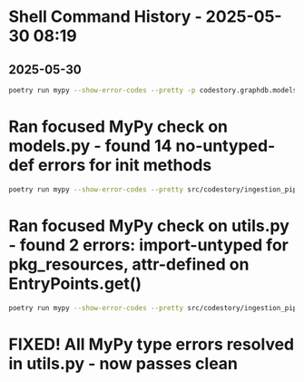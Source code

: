 # Shell Command History - 2025-05-30 08:19

## 2025-05-30

```bash
poetry run mypy --show-error-codes --pretty -p codestory.graphdb.models > mypy_models.txt
```
# Ran focused MyPy check on models.py - found 14 no-untyped-def errors for __init__ methods

```bash
poetry run mypy --show-error-codes --pretty src/codestory/ingestion_pipeline/utils.py
```
# Ran focused MyPy check on utils.py - found 2 errors: import-untyped for pkg_resources, attr-defined on EntryPoints.get()

```bash
poetry run mypy --show-error-codes --pretty src/codestory/ingestion_pipeline/utils.py
```
# FIXED! All MyPy type errors resolved in utils.py - now passes clean